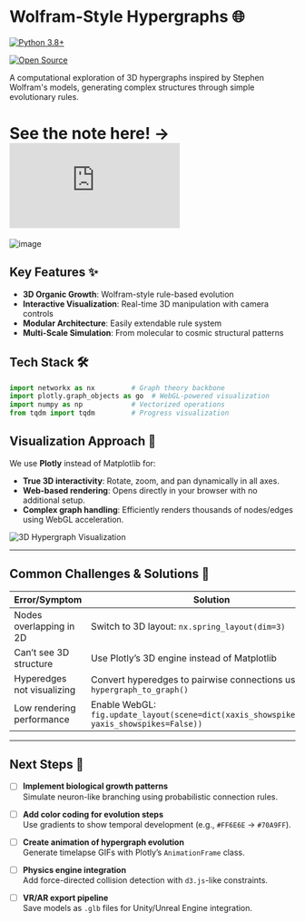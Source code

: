 # Wolfram-Style Hypergraphs 🌐

[![Python 3.8+](https://img.shields.io/badge/Python-3.8%2B-blue.svg)](https://www.python.org/)

[![Open Source](https://badges.frapsoft.com/os/v2/open-source.svg?v=103)](https://opensource.guide/)

A computational exploration of 3D hypergraphs inspired by Stephen Wolfram's models, generating complex structures through simple evolutionary rules.

# See the note here! -> ![Link](https://github.com/TomyHertz/Wolfram-hypergraphs/blob/FirstAttempts/README.md)

![image](https://github.com/user-attachments/assets/7a51a7e5-cb98-47c0-9813-4c41237cdd2b)


## Key Features ✨
- **3D Organic Growth**: Wolfram-style rule-based evolution
- **Interactive Visualization**: Real-time 3D manipulation with camera controls
- **Modular Architecture**: Easily extendable rule system
- **Multi-Scale Simulation**: From molecular to cosmic structural patterns

## Tech Stack 🛠️
```python
import networkx as nx         # Graph theory backbone
import plotly.graph_objects as go  # WebGL-powered visualization
import numpy as np            # Vectorized operations
from tqdm import tqdm         # Progress visualization
```

## Visualization Approach 🔮  
We use **Plotly** instead of Matplotlib for:  
- **True 3D interactivity**: Rotate, zoom, and pan dynamically in all axes.  
- **Web-based rendering**: Opens directly in your browser with no additional setup.  
- **Complex graph handling**: Efficiently renders thousands of nodes/edges using WebGL acceleration.  

![3D Hypergraph Visualization](https://media1.giphy.com/media/v1.Y2lkPTc5MGI3NjExeTFlbDBuajIxOGszaDh2NDNpZjZyOXVqanl0dGRrMXNrMDFqandsdyZlcD12MV9pbnRlcm5hbF9naWZfYnlfaWQmY3Q9Zw/ftAyb0CG1FNAIZt4SO/giphy.gif)

---

## Common Challenges & Solutions 🚧  

| Error/Symptom                | Solution                                  |  
|------------------------------|-------------------------------------------|  
| Nodes overlapping in 2D      | Switch to 3D layout: `nx.spring_layout(dim=3)` |  
| Can’t see 3D structure       | Use Plotly’s 3D engine instead of Matplotlib |  
| Hyperedges not visualizing   | Convert hyperedges to pairwise connections using `hypergraph_to_graph()` |  
| Low rendering performance    | Enable WebGL: `fig.update_layout(scene=dict(xaxis_showspikes=False, yaxis_showspikes=False))` |  

---

## Next Steps 🌟  

- [ ] **Implement biological growth patterns**  
  Simulate neuron-like branching using probabilistic connection rules.  
- [ ] **Add color coding for evolution steps**  
  Use gradients to show temporal development (e.g., `#FF6E6E` → `#70A9FF`).  
- [ ] **Create animation of hypergraph evolution**  
  Generate timelapse GIFs with Plotly’s `AnimationFrame` class.  
- [ ] **Physics engine integration**  
  Add force-directed collision detection with `d3.js`-like constraints.  
- [ ] **VR/AR export pipeline**  
  Save models as `.glb` files for Unity/Unreal Engine integration.  

